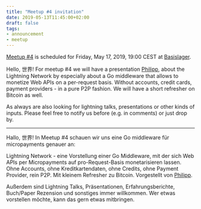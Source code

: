 ```yaml
---
title: "Meetup #4 invitation"
date: 2019-05-13T11:45:00+02:00
draft: false
tags:
- announcement
- meetup
---
```


[Meetup #4](https://www.meetup.com/Leipzig-Golang-and-Cloud/events/261418733/)
is scheduled for Friday, May 17, 2019, 19:00 CEST at
[Basislager](https://www.basislager.co/).

Hello, 世界! For meetup #4 we will have a presentation
[Philipp](https://github.com/philippgille), about the Lightning Network by
especially about a Go middleware that allows to monetize Web APIs on a
per-request basis. Without accounts, credit cards, payment providers - in a
pure P2P fashion. We will have a short refresher on Bitcoin as well.

As always are also looking for lightning talks, presentations or other kinds of
inputs. Please feel free to notify us before (e.g. in comments) or just drop
by.

----

Hallo, 世界! In Meetup #4 schauen wir uns eine Go middleware für micropayments
genauer an:

Lightning Network - eine Vorstellung einer Go Middleware, mit der sich Web APIs
per Micropayments auf pro-Request-Basis monetarisieren lassen. Ohne Accounts,
ohne Kreditkartendaten, ohne Credits, ohne Payment Provider, rein P2P. Mit
kleinem Refresher zu Bitcoin. Vorgestellt von
[Philipp](https://github.com/philippgille).

Außerdem sind Lightning Talks, Präsentationen, Erfahrungsberichte, Buch/Paper
Rezension und sonstiges immer willkommen. Wer etwas vorstellen möchte, kann das
gern etwas mitbringen.


